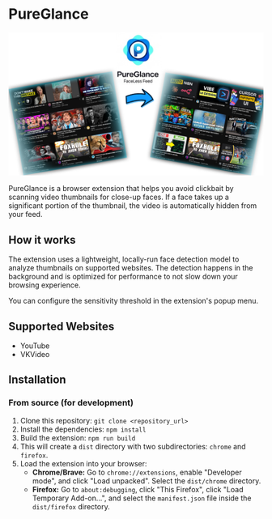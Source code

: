 # PureGlance

<img src="./img/logo_2.png">

PureGlance is a browser extension that helps you avoid clickbait by scanning video thumbnails for close-up faces. If a face takes up a significant portion of the thumbnail, the video is automatically hidden from your feed.

## How it works

The extension uses a lightweight, locally-run face detection model to analyze thumbnails on supported websites. The detection happens in the background and is optimized for performance to not slow down your browsing experience.

You can configure the sensitivity threshold in the extension's popup menu.

## Supported Websites

*   YouTube
*   VKVideo

## Installation

### From source (for development)

1.  Clone this repository: `git clone <repository_url>`
2.  Install the dependencies: `npm install`
3.  Build the extension: `npm run build`
4.  This will create a `dist` directory with two subdirectories: `chrome` and `firefox`.
5.  Load the extension into your browser:
    *   **Chrome/Brave:** Go to `chrome://extensions`, enable "Developer mode", and click "Load unpacked". Select the `dist/chrome` directory.
    *   **Firefox:** Go to `about:debugging`, click "This Firefox", click "Load Temporary Add-on...", and select the `manifest.json` file inside the `dist/firefox` directory. 